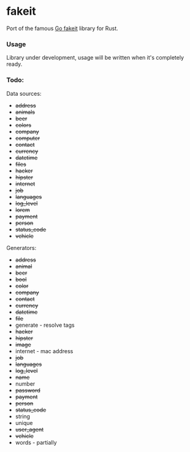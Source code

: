 # fakeit

Port of the famous [Go fakeit](https://github.com/brianvoe/gofakeit) library for Rust.

### Usage

Library under development, usage will be written when it's completely ready.

### Todo:

Data sources:

- ~~address~~
- ~~animals~~
- ~~beer~~
- ~~colors~~
- ~~company~~
- ~~computer~~
- ~~contact~~
- ~~currency~~
- ~~datetime~~
- ~~files~~
- ~~hacker~~
- ~~hipster~~
- ~~internet~~
- ~~job~~
- ~~languages~~
- ~~log_level~~
- ~~lorem~~
- ~~payment~~
- ~~person~~
- ~~status_code~~
- ~~vehicle~~

Generators:
- ~~address~~
- ~~animal~~
- ~~beer~~
- ~~bool~~
- ~~color~~
- ~~company~~
- ~~contact~~
- ~~currency~~
- ~~datetime~~
- ~~file~~
- generate - resolve tags
- ~~hacker~~
- ~~hipster~~
- ~~image~~
- internet - mac address
- ~~job~~
- ~~languages~~
- ~~log_level~~
- ~~name~~
- number
- ~~password~~
- ~~payment~~
- ~~person~~
- ~~status_code~~
- string
- unique
- ~~user_agent~~
- ~~vehicle~~
- words - partially